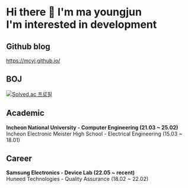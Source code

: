 # Hi there 👋 I'm ma youngjun<br> I'm interested in development

## Github blog
https://mcyj.github.io/

## BOJ
[![Solved.ac
프로필](http://mazassumnida.wtf/api/v2/generate_badge?boj=madaniel47)](https://solved.ac/madaniel47)

## Academic
<b>Incheon National University - Computer Engineering (21.03 ~ 25.02)</b> <br>
Incheon Electronic Meister High School - Electrical Engineering (15.03 ~ 18.01)

## Career
<b>Samsung Electronics - Device Lab (22.05 ~ recent)</b> <br>
Huneed Technologies - Quality Assurance (18.02 ~ 22.02)

